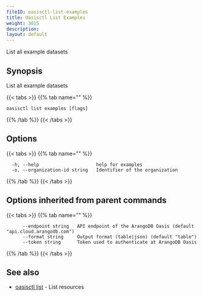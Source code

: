 ```yaml
---
fileID: oasisctl-list-examples
title: Oasisctl List Examples
weight: 3015
description: 
layout: default
---
```

List all example datasets

## Synopsis

List all example datasets

{{< tabs >}}
{{% tab name="" %}}
```
oasisctl list examples [flags]
```
{{% /tab %}}
{{< /tabs >}}

## Options

{{< tabs >}}
{{% tab name="" %}}
```
  -h, --help                     help for examples
  -o, --organization-id string   Identifier of the organization
```
{{% /tab %}}
{{< /tabs >}}

## Options inherited from parent commands

{{< tabs >}}
{{% tab name="" %}}
```
      --endpoint string   API endpoint of the ArangoDB Oasis (default "api.cloud.arangodb.com")
      --format string     Output format (table|json) (default "table")
      --token string      Token used to authenticate at ArangoDB Oasis
```
{{% /tab %}}
{{< /tabs >}}

## See also

* [oasisctl list]()	 - List resources


